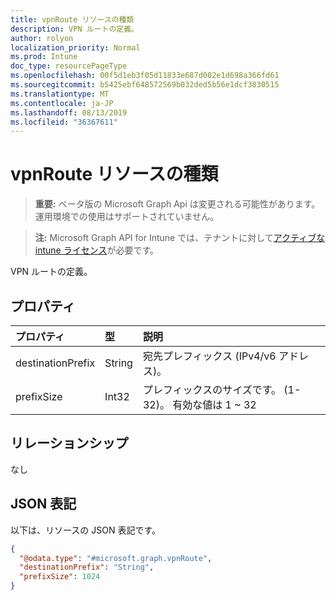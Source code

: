 ```yaml
---
title: vpnRoute リソースの種類
description: VPN ルートの定義。
author: rolyon
localization_priority: Normal
ms.prod: Intune
doc_type: resourcePageType
ms.openlocfilehash: 00f5d1eb3f05d11833e687d002e1d698a366fd61
ms.sourcegitcommit: b5425ebf648572569b032ded5b56e1dcf3830515
ms.translationtype: MT
ms.contentlocale: ja-JP
ms.lasthandoff: 08/13/2019
ms.locfileid: "36367611"
---
```

# <a name="vpnroute-resource-type"></a>vpnRoute リソースの種類

> **重要:** ベータ版の Microsoft Graph Api は変更される可能性があります。運用環境での使用はサポートされていません。

> **注:** Microsoft Graph API for Intune では、テナントに対して[アクティブな intune ライセンス](https://go.microsoft.com/fwlink/?linkid=839381)が必要です。

VPN ルートの定義。

## <a name="properties"></a>プロパティ
|プロパティ|型|説明|
|:---|:---|:---|
|destinationPrefix|String|宛先プレフィックス (IPv4/v6 アドレス)。|
|prefixSize|Int32|プレフィックスのサイズです。 (1-32)。 有効な値は 1 ~ 32|

## <a name="relationships"></a>リレーションシップ
なし

## <a name="json-representation"></a>JSON 表記
以下は、リソースの JSON 表記です。
<!-- {
  "blockType": "resource",
  "@odata.type": "microsoft.graph.vpnRoute"
}
-->
``` json
{
  "@odata.type": "#microsoft.graph.vpnRoute",
  "destinationPrefix": "String",
  "prefixSize": 1024
}
```



